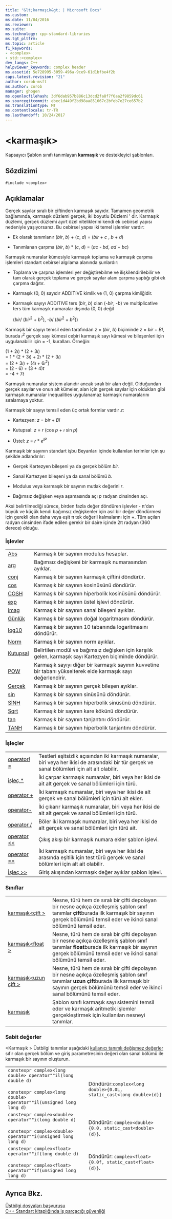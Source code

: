 ```yaml
---
title: "&lt;karmaşık&gt; | Microsoft Docs"
ms.custom: 
ms.date: 11/04/2016
ms.reviewer: 
ms.suite: 
ms.technology: cpp-standard-libraries
ms.tgt_pltfrm: 
ms.topic: article
f1_keywords:
- <complex>
- std::<complex>
dev_langs: C++
helpviewer_keywords: complex header
ms.assetid: 5e728995-3059-496a-9ce9-61d1bfbe4f2b
caps.latest.revision: "21"
author: corob-msft
ms.author: corob
manager: ghogen
ms.openlocfilehash: 3df6dab957b886c13dcd2fa8f7f6aa2f9859dc61
ms.sourcegitcommit: ebec1d449f2bd98aa851667c2bfeb7e27ce657b2
ms.translationtype: MT
ms.contentlocale: tr-TR
ms.lasthandoff: 10/24/2017
---
```

# <a name="ltcomplexgt"></a>&lt;karmaşık&gt;
Kapsayıcı Şablon sınıfı tanımlayan **karmaşık** ve destekleyici şablonları.  
  
## <a name="syntax"></a>Sözdizimi  
  
```  
#include <complex>  
```  
  
## <a name="remarks"></a>Açıklamalar  
 Gerçek sayılar sıralı bir çiftinden karmaşık sayıdır. Tamamen geometrik bağlamında, karmaşık düzlemi gerçek, iki boyutlu Düzlemi ' dir. Karmaşık düzlemi, gerçek düzlemi ayırt özel niteliklerini kendi ek cebirsel yapısı nedeniyle yaşıyorsanız. Bu cebirsel yapısı iki temel işlemler vardır:  
  
-   Ek olarak tanımlanır (*bir*, *b*) + (*c*, *d*) = (*bir* + *c* , *b* + *d*)  
  
-   Tanımlanan çarpma (*bir*, *b*) \* (*c*, *d*) = (*ac*  -  *bd*, *ad* + *bc*)  
  
 Karmaşık numaralar kümesiyle karmaşık toplama ve karmaşık çarpma işlemleri standart cebirsel algılama alanında şunlardır:  
  
-   Toplama ve çarpma işlemleri yer değiştirebilme ve ilişkilendirilebilir ve tam olarak gerçek toplama ve gerçek sayılar alanı çarpma yaptığı gibi ek çarpma dağıtır.  
  
-   Karmaşık (0, 0) sayıdır ADDITIVE kimlik ve (1, 0) çarpma kimliğidir.  
  
-   Karmaşık sayıyı ADDITIVE ters (*bir*, *b*) olan (-*bir*, -*b*) ve multiplicative ters tüm karmaşık numaralar dışında (0, 0) değil  
  
     (*bir*/ (*bir*<sup>2</sup> + *b*<sup>2</sup>), -*b*/ (*bir*<sup>2</sup> + *b*<sup>2</sup>))  
  
 Karmaşık bir sayıyı temsil eden tarafından *z* = (*bir*, *b*) biçiminde *z* = *bir*  +  *BI*, burada *ı*<sup>2</sup> gerçek sayı kümesi cebiri karmaşık sayı kümesi ve bileşenleri için uygulanabilir için = -1, kuralları. Örneğin:  
  
  (1 + 2*ı*) \* (2 + 3*ı*)  
  = 1 \* (2 + 3*ı*) + 2*ı* \* (2 + 3*ı*)  
  = (2 + 3*ı*) + (4*ı* + 6*ı*<sup>2</sup>)  
  = (2 - 6) + (3 + 4)*t*  
  = -4 + 7*t*  
  
 Karmaşık numaralar sistem alanıdır ancak sıralı bir alan değil. Olduğundan gerçek sayılar ve onun alt kümeler, alan için gerçek sayılar için oldukları gibi karmaşık numaralar inequalities uygulanamaz karmaşık numaralarını sıralamaya yoktur.  
  
 Karmaşık bir sayıyı temsil eden üç ortak formlar vardır *z*:  
  
-   Kartezyen: *z* = *bir* + *BI*  
  
-   Kutupsal: *z* = *r* (cos *p* + *ı* sin *p*)  
  
-   Üstel: *z* = *r* \* *e*<sup>*IP*</sup>  
  
 Karmaşık bir sayının standart işbu Beyanları içinde kullanılan terimler için şu şekilde adlandırılır:  
  
-   Gerçek Kartezyen bileşeni ya da gerçek bölüm *bir*.  
  
-   Sanal Kartezyen bileşeni ya da sanal bölümü *b*.  
  
-   Modulus veya karmaşık bir sayının mutlak değerini *r*.  
  
-   Bağımsız değişken veya aşamasında açı *p* radyan cinsinden açı.  
  
 Aksi belirtilmediği sürece, birden fazla değer döndüren işlevler - π'dan büyük ve küçük kendi bağımsız değişkenler için asıl bir değer döndürmesi için gerekli olan daha veya eşit π tek değerli kalmalarını için +. Tüm açıları radyan cinsinden ifade edilen gerekir bir daire içinde 2π radyan (360 derece) olduğu.  
  
### <a name="functions"></a>İşlevler  
  
|||  
|-|-|  
|[Abs](../standard-library/complex-functions.md#abs)|Karmaşık bir sayının modulus hesaplar.|  
|[arg](../standard-library/complex-functions.md#arg)|Bağımsız değişkeni bir karmaşık numarasından ayıklar.|  
|[conj](../standard-library/complex-functions.md#conj)|Karmaşık bir sayının karmaşık çiftini döndürür.|  
|[cos](../standard-library/complex-functions.md#cos)|Karmaşık bir sayının kosinüsünü döndürür.|  
|[COSH](../standard-library/complex-functions.md#cosh)|Karmaşık bir sayının hiperbolik kosinüsünü döndürür.|  
|[exp](../standard-library/complex-functions.md#exp)|Karmaşık bir sayının üstel işlevi döndürür.|  
|[imag](../standard-library/complex-functions.md#imag)|Karmaşık bir sayının sanal bileşeni ayıklar.|  
|[Günlük](../standard-library/complex-functions.md#log)|Karmaşık bir sayının doğal logaritmasını döndürür.|  
|[log10](../standard-library/complex-functions.md#log10)|Karmaşık bir sayının 10 tabanında logaritmasını döndürür.|  
|[Norm](../standard-library/complex-functions.md#norm)|Karmaşık bir sayının norm ayıklar.|  
|[Kutupsal](../standard-library/complex-functions.md#polar)|Belirtilen modül ve bağımsız değişken için karşılık gelen, karmaşık sayı Kartezyen biçiminde döndürür.|  
|[POW](../standard-library/complex-functions.md#pow)|Karmaşık sayıyı diğer bir karmaşık sayının kuvvetine bir tabanı yükselterek elde karmaşık sayı değerlendirir.|  
|[Gerçek](../standard-library/complex-functions.md#real)|Karmaşık bir sayının gerçek bileşen ayıklar.|  
|[sin](../standard-library/complex-functions.md#sin)|Karmaşık bir sayının sinüsünü döndürür.|  
|[SİNH](../standard-library/complex-functions.md#sinh)|Karmaşık bir sayının hiperbolik sinüsünü döndürür.|  
|[Sqrt](../standard-library/complex-functions.md#sqrt)|Karmaşık bir sayının kare kökünü döndürür.|  
|[tan](../standard-library/complex-functions.md#tan)|Karmaşık bir sayının tanjantını döndürür.|  
|[TANH](../standard-library/complex-functions.md#tanh)|Karmaşık bir sayının hiperbolik tanjantını döndürür.|  
  
### <a name="operators"></a>İşleçler  
  
|||  
|-|-|  
|[operator! =](../standard-library/complex-operators.md#op_neq)|Testleri eşitsizlik açısından iki karmaşık numaralar, biri veya her ikisi de arasındaki bir tür gerçek ve sanal bölümleri için alt ait olabilir.|  
|[işleç *](../standard-library/complex-operators.md#op_star)|İki çarpar karmaşık numaralar, biri veya her ikisi de ait alt gerçek ve sanal bölümleri için türü.|  
|[operator +](../standard-library/complex-operators.md#op_add)|İki karmaşık numaralar, biri veya her ikisi de alt gerçek ve sanal bölümleri için türü ait ekler.|  
|[operator-](../standard-library/complex-operators.md#operator-)|İki çıkarır karmaşık numaralar, biri veya her ikisi de ait alt gerçek ve sanal bölümleri için türü.|  
|[operator /](../standard-library/complex-operators.md#op_div)|Böler iki karmaşık numaralar, biri veya her ikisi de alt gerçek ve sanal bölümleri için türü ait.|  
|[operator <\<](../standard-library/complex-operators.md#op_lt_lt)|Çıkış akışı bir karmaşık numara ekler şablon işlevi.|  
|[operator ==](../standard-library/complex-operators.md#op_eq_eq)|İki karmaşık numaralar, biri veya her ikisi de arasında eşitlik için test türü gerçek ve sanal bölümleri için alt ait olabilir.|  
|[İşleç >>](../standard-library/complex-operators.md#op_gt_gt)|Giriş akışından karmaşık değer ayıklar şablon işlevi.|  
  
### <a name="classes"></a>Sınıflar  
  
|||  
|-|-|  
|[karmaşık\<çift >](../standard-library/complex-double.md)|Nesne, türü hem de sıralı bir çifti depolayan bir nesne açıkça özelleşmiş şablon sınıf tanımlar **çift**burada ilk karmaşık bir sayının gerçek bölümünü temsil eder ve ikinci sanal bölümünü temsil eder.|  
|[karmaşık\<float >](../standard-library/complex-float.md)|Nesne, türü hem de sıralı bir çifti depolayan bir nesne açıkça özelleşmiş şablon sınıf tanımlar **float**burada ilk karmaşık bir sayının gerçek bölümünü temsil eder ve ikinci sanal bölümünü temsil eder.|  
|[karmaşık\<uzun çift >](../standard-library/complex-long-double.md)|Nesne, türü hem de sıralı bir çifti depolayan bir nesne açıkça özelleşmiş şablon sınıf tanımlar **uzun çift**burada ilk karmaşık bir sayının gerçek bölümünü temsil eder ve ikinci sanal bölümünü temsil eder.|  
|[karmaşık](../standard-library/complex-class.md)|Şablon sınıfı karmaşık sayı sistemini temsil eder ve karmaşık aritmetik işlemler gerçekleştirmek için kullanılan nesneyi tanımlar.|  
  
### <a name="literals"></a>Sabit değerler  
 \<Karmaşık > Üstbilgi tanımlar aşağıdaki [kullanıcı tanımlı değişmez değerler](../cpp/user-defined-literals-cpp.md) sıfır olan gerçek bölüm ve giriş parametresinin değeri olan sanal bölümü ile karmaşık bir sayının oluşturun.  
  
|||  
|-|-|  
|`constexpr complex<long double> operator""il(long double d)`<br /><br /> `constexpr complex<long double> operator""il(unsigned long long d)`|Döndürür:`complex<long double>{0.0L, static_cast<long double>(d)}`|  
|`constexpr complex<double> operator""i(long double d)`<br /><br /> `constexpr complex<double> operator""i(unsigned long long d)`|Döndürür: `complex<double>{0.0, static_cast<double>(d)}`.|  
|`constexpr complex<float> operator""if(long double d)`<br /><br /> `constexpr complex<float> operator""if(unsigned long long d)`|Döndürür: `complex<float>{0.0f, static_cast<float>(d)}`.|  
  
## <a name="see-also"></a>Ayrıca Bkz.  
 [Üstbilgi dosyaları başvurusu](../standard-library/cpp-standard-library-header-files.md)   
 [C++ Standart kitaplığında iş parçacığı güvenliği](../standard-library/thread-safety-in-the-cpp-standard-library.md)



